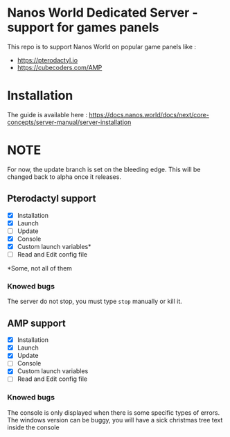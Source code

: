 # Nanos World Dedicated Server - support for games panels

This repo is to support Nanos World on popular game panels like :

* https://pterodactyl.io
* https://cubecoders.com/AMP

# Installation

The guide is available here : https://docs.nanos.world/docs/next/core-concepts/server-manual/server-installation

# NOTE

For now, the update branch is set on the bleeding edge. This will be changed back to alpha once it releases.

## Pterodactyl support

- [x] Installation
- [x] Launch
- [ ] Update
- [x] Console
- [x] Custom launch variables*
- [ ] Read and Edit config file

*Some, not all of them

### Knowed bugs

The server do not stop, you must type `stop` manually or kill it.

## AMP support

- [x] Installation
- [x] Launch
- [x] Update
- [ ] Console
- [x] Custom launch variables
- [ ] Read and Edit config file

### Knowed bugs

The console is only displayed when there is some specific types of errors.
The windows version can be buggy, you will have a sick christmas tree text inside the console
